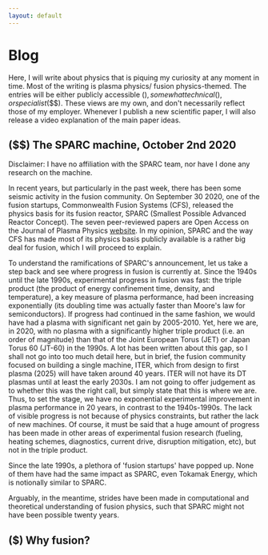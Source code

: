 ```yaml
---
layout: default
---
```


# Blog

Here, I will write about physics that is piquing my curiosity at any moment in time. Most of the writing is plasma physics/ fusion physics-themed. The entries will be either publicly accessible ($), somewhat technical ($$), or specialist ($$$). These views are my own, and don't necessarily reflect those of my employer. Whenever I publish a new scientific paper, I will also release a video explanation of the main paper ideas.

## ($$) The SPARC machine, October 2nd 2020

Disclaimer: I have no affiliation with the SPARC team, nor have I done any research on the machine.

In recent years, but particularly in the past week, there has been some seismic activity in the fusion community. On September 30 2020, one of the fusion startups, Commonwealth Fusion Systems (CFS), released the physics basis for its fusion reactor, SPARC (Smallest Possible Advanced Reactor Concept). The seven peer-reviewed papers are Open Access on the Journal of Plasma Physics [website](https://www.cambridge.org/core/journals/journal-of-plasma-physics/collections/status-of-the-sparc-physics-basis). In my opinion, SPARC and the way CFS has made most of its physics basis publicly available is a rather big deal for fusion, which I will proceed to explain.

To understand the ramifications of SPARC's announcement, let us take a step back and see where progress in fusion is currently at. Since the 1940s until the late 1990s, experimental progress in fusion was fast: the triple product (the product of energy confinement time, density, and temperature), a key measure of plasma performance, had been increasing exponentially (its doubling time was actually faster than Moore's law for semiconductors). If progress had continued in the same fashion, we would have had a plasma with significant net gain by 2005-2010. Yet, here we are, in 2020, with no plasma with a significantly higher triple product (i.e. an order of magnitude) than that of the Joint European Torus (JET) or Japan Torus 60 (JT-60) in the 1990s. A lot has been written about this gap, so I shall not go into too much detail here, but in brief, the fusion community focused on building a single machine, ITER, which from design to first plasma (2025) will have taken around 40 years. ITER will not have its DT plasmas until at least the early 2030s. I am not going to offer judgement as to whether this was the right call, but simply state that this is where we are. Thus, to set the stage, we have no exponential experimental improvement in plasma performance in 20 years, in contrast to the 1940s-1990s. The lack of visible progress is not because of physics constraints, but rather the lack of new machines. Of course, it must be said that a huge amount of progress has been made in other areas of experimental fusion research (fueling, heating schemes, diagnostics, current drive, disruption mitigation, etc), but not in the triple product.

Since the late 1990s, a plethora of 'fusion startups' have popped up. None of them have had the same impact as SPARC, even Tokamak Energy, which is notionally similar to SPARC. 

Arguably, in the meantime, strides have been made in computational and theoretical understanding of fusion physics, such that SPARC might not have been possible twenty years.

## ($) Why fusion? 
